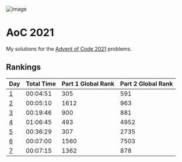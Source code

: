 ![image](https://user-images.githubusercontent.com/9584084/144176282-713b97b3-43b9-4f03-9e94-8c18528f0072.png)

# AoC 2021
My solutions for the [Advent of Code 2021](https://adventofcode.com/2021/) problems.

## Rankings
| Day                             | Total Time     | Part 1 Global Rank | Part 2 Global Rank | 
| ------------------------------- | -------------- | ------------------ | ------------------ | 
| [1](day01)                      | 00:04:51       | 305                | 591                | 
| [2](day02)                      | 00:05:10       | 1612               | 963                | 
| [3](day03)                      | 00:19:46       | 900                | 881                | 
| [4](day04)                      | 01:06:45       | 493                | 4952               | 
| [5](day05)                      | 00:36:29       | 307                | 2735               | 
| [6](day06)                      | 00:07:00       | 1560               | 7503               | 
| [7](day07)                      | 00:07:15       | 1362               | 878                | 
